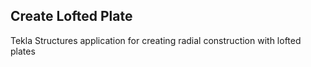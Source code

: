 ## Create Lofted Plate
Tekla Structures application for creating radial construction with lofted plates
